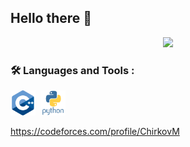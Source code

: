 ## Hello there 👋

<div id="header" align="center">
  <img src="https://github.com/user-attachments/assets/504a7107-29c4-4c72-b9be-db00d0e6fcaf" width="200"/>
</div>

### :hammer_and_wrench: Languages and Tools :

<div>
  <img src="https://github.com/devicons/devicon/blob/master/icons/cplusplus/cplusplus-original.svg" title="Cplusplus" alt="Cplusplus" width="40" height="40"/>&nbsp;
  <img src="https://github.com/devicons/devicon/blob/master/icons/python/python-original-wordmark.svg" title="Python" alt="Python" width="40" height="40"/>&nbsp;
</div> 

https://codeforces.com/profile/ChirkovM

<!--![3108d6d7b6564338ed077d6c6a3201caF1j9rdqpzbCcEDHi-0](https://github.com/user-attachments/assets/504a7107-29c4-4c72-b9be-db00d0e6fcaf)

**ChirkovMihail/ChirkovMihail** is a ✨ _special_ ✨ repository because its `README.md` (this file) appears on your GitHub profile.

Here are some ideas to get you started:

- 🔭 I’m currently working on ...
- 🌱 I’m currently learning ...
- 👯 I’m looking to collaborate on ...
- 🤔 I’m looking for help with ...
- 💬 Ask me about ...
- 📫 How to reach me: ...
- 😄 Pronouns: ...
- ⚡ Fun fact: ...
-->
